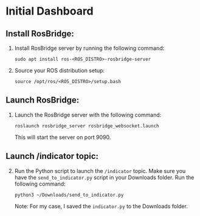 # Initial Dashboard

## Install RosBridge:
1. Install RosBridge server by running the following command:
    ```shell
    sudo apt install ros-<ROS_DISTRO>-rosbridge-server
    ```
2. Source your ROS distribution setup:
    ```shell
    source /opt/ros/<ROS_DISTRO>/setup.bash
    ```

## Launch RosBridge:
1. Launch the RosBridge server with the following command:
    ```shell
    roslaunch rosbridge_server rosbridge_websocket.launch
    ```
   This will start the server on port 9090.

## Launch /indicator topic:
2. Run the Python script to launch the `/indicator` topic. Make sure you have the `send_to_indicator.py` script in your Downloads folder. Run the following command:
    ```shell
    python3 ~/Downloads/send_to_indicator.py
    ```
   Note: For my case, I saved the `indicator.py` to the Downloads folder.
